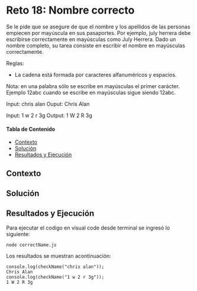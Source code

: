 # Reto 18: Nombre correcto
Se le pide que se asegure de que el nombre y los apellidos de las personas empiecen por mayúscula en sus pasaportes. 
Por ejemplo, july herrera debe escribirse correctamente en mayúsculas como July Herrera.
Dado un nombre completo, su tarea consiste en escribir el nombre en mayúsculas correctamente.

Reglas:
- La cadena está formada por caracteres alfanuméricos y espacios.

Nota: en una palabra sólo se escribe en mayúsculas el primer carácter. Ejemplo 12abc cuando se escribe en mayúsculas sigue siendo 12abc.

Input: chris alan
Ouput: Chris Alan

Input: 1 w 2 r 3g
Output: 1 W 2 R 3g

#### Tabla de Contenido

- [Contexto](#contexto)
- [Solución](#solución)
- [Resultados y Ejecución](#resultados-y-ejecución)

## Contexto


## Solución

## Resultados y Ejecución
Para ejecutar el codigo en visual code desde terminal se ingresó lo siguiente:
```
node correctName.js
```

Los resultados se muestran acontinuación:
```
console.log(checkName("chris alan"));
Chris Alan
console.log(checkName("1 w 2 r 3g"));
1 W 2 R 3g
```
